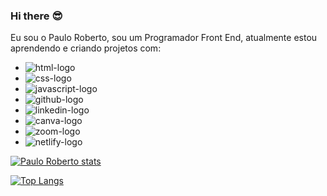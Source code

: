 ### Hi there :sunglasses:

Eu sou o Paulo Roberto, sou um Programador Front End, atualmente estou aprendendo e criando projetos com:

- <img src="https://img.shields.io/badge/HTML5-E34F26?style=for-the-badge&logo=html5&logoColor=white" alt="html-logo" />
- <img src="https://img.shields.io/badge/CSS3-1572B6?style=for-the-badge&logo=css3&logoColor=white" alt="css-logo" />
- <img src="https://img.shields.io/badge/JavaScript-F7DF1E?style=for-the-badge&logo=javascript&logoColor=black" alt="javascript-logo" />
- <img src="https://img.shields.io/badge/GitHub-100000?style=for-the-badge&logo=github&logoColor=white" alt="github-logo" />
- <img src="https://img.shields.io/badge/LinkedIn-0077B5?style=for-the-badge&logo=linkedin&logoColor=white" alt="linkedin-logo" />
- <img src="https://img.shields.io/badge/Canva-%2300C4CC.svg?&style=for-the-badge&logo=Canva&logoColor=white" alt="canva-logo" />
- <img src="https://img.shields.io/badge/Zoom-2D8CFF?style=for-the-badge&logo=zoom&logoColor=white" alt="zoom-logo" />
- <img src="https://img.shields.io/badge/Netlify-00C7B7?style=for-the-badge&logo=netlify&logoColor=white" alt="netlify-logo" />

[![Paulo Roberto stats](https://github-readme-stats.vercel.app/api?username=pauloclares88)](https://github.com/anuraghazra/github-readme-stats)


[![Top Langs](https://github-readme-stats.vercel.app/api/top-langs/?username=pauloclares88)](https://github.com/anuraghazra/github-readme-stats)

